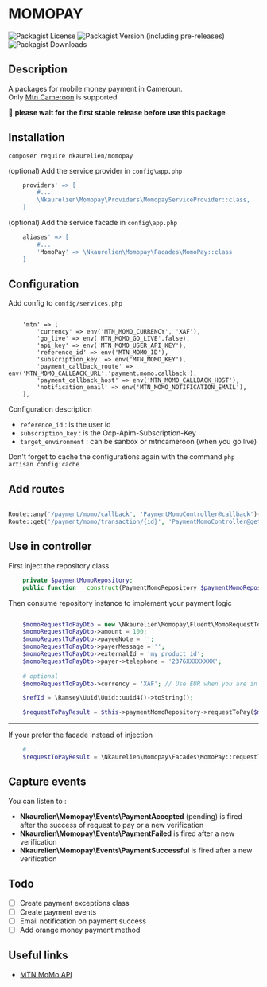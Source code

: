 

# MOMOPAY


![Packagist License](https://img.shields.io/packagist/l/nkaurelien/momopay)
![Packagist Version (including pre-releases)](https://img.shields.io/packagist/v/nkaurelien/momopay?include_prereleases)
![Packagist Downloads](https://img.shields.io/packagist/dt/nkaurelien/momopay)

## Description

A packages for mobile money payment in Cameroun. <br> Only [Mtn Cameroon](https://mtn.cm/MoMo/) is supported

:stop_sign: **please wait for the first stable release before use this package**

## Installation


```shellscript
composer require nkaurelien/momopay
```

(optional) Add the service provider in `config\app.php`

```php 
    providers' => [
        #...
        \Nkaurelien\Momopay\Providers\MomopayServiceProvider::class,
    ]
```
(optional) Add the service facade in `config\app.php`
```php 
    aliases' => [
        #...
        'MomoPay' => \Nkaurelien\Momopay\Facades\MomoPay::class
    ]
```

## Configuration

Add config to `config/services.php`

```text

    'mtn' => [
        'currency' => env('MTN_MOMO_CURRENCY', 'XAF'),
        'go_live' => env('MTN_MOMO_GO_LIVE',false),
        'api_key' => env('MTN_MOMO_USER_API_KEY'),
        'reference_id' => env('MTN_MOMO_ID'),
        'subscription_key' => env('MTN_MOMO_KEY'),
        'payment_callback_route' => env('MTN_MOMO_CALLBACK_URL','payment.momo.callback'),
        'payment_callback_host' => env('MTN_MOMO_CALLBACK_HOST'),
        'notification_email' => env('MTN_MOMO_NOTIFICATION_EMAIL'),
    ],

```

Configuration description

- `reference_id` : is the user id 
- `subscription_key` : is the Ocp-Apim-Subscription-Key
- `target_environment` : can be sanbox or mtncameroon (when you go live)


Don't forget to cache the configurations again with the command `php artisan config:cache`

## Add routes


```php

Route::any('/payment/momo/callback', 'PaymentMomoController@callback')->name('payment.momo.callback');
Route::get('/payment/momo/transaction/{id}', 'PaymentMomoController@getPayment')->name('payment.momo.gettransaction');

```

## Use in controller
First inject the repository class

```php
    private $paymentMomoRepository;
    public function __construct(PaymentMomoRepository $paymentMomoRepository){ #...   
```
Then consume repository instance to implement your payment logic
```php

    $momoRequestToPayDto = new \Nkaurelien\Momopay\Fluent\MomoRequestToPayDto;
    $momoRequestToPayDto->amount = 100;
    $momoRequestToPayDto->payeeNote = '';
    $momoRequestToPayDto->payerMessage = '';
    $momoRequestToPayDto->externalId = 'my_product_id';
    $momoRequestToPayDto->payer->telephone = '2376XXXXXXXX';
    
    # optional
    $momoRequestToPayDto->currency = 'XAF'; // Use EUR when you are in sandbox mode

    $refId = \Ramsey\Uuid\Uuid::uuid4()->toString();

    $requestToPayResult = $this->paymentMomoRepository->requestToPay($momoRequestToPayDto, $refId);
```
___
If your prefer the facade instead of injection
```php
    #...
    $requestToPayResult = \Nkaurelien\Momopay\Facades\MomoPay::requestToPay($momoRequestToPayDto, $refId);
```

## Capture events
You can listen to : <br>
- **Nkaurelien\Momopay\Events\PaymentAccepted** (pending) is fired after the success of request to pay or a new verification 
- **Nkaurelien\Momopay\Events\PaymentFailed** is fired after a new verification 
- **Nkaurelien\Momopay\Events\PaymentSuccessful** is fired after a new verification 

## Todo
- [ ] Create payment exceptions class
- [ ] Create payment events
- [ ] Email notification on payment success
- [ ] Add orange money payment method

## Useful links
- [MTN MoMo API](https://momodeveloper.mtn.com/)